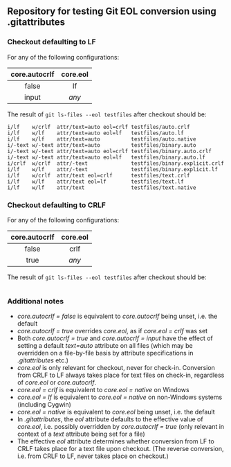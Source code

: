 ## Repository for testing Git EOL conversion using .gitattributes

### Checkout defaulting to LF

For any of the following configurations:

| core.autocrlf | core.eol |
|:-------------:|:--------:|
| false         | lf       |
| input         | *any*    |

The result of `git ls-files --eol testfiles` after checkout should be:

```
i/lf    w/crlf  attr/text=auto eol=crlf testfiles/auto.crlf
i/lf    w/lf    attr/text=auto eol=lf   testfiles/auto.lf
i/lf    w/lf    attr/text=auto          testfiles/auto.native
i/-text w/-text attr/text=auto          testfiles/binary.auto
i/-text w/-text attr/text=auto eol=crlf testfiles/binary.auto.crlf
i/-text w/-text attr/text=auto eol=lf   testfiles/binary.auto.lf
i/crlf  w/crlf  attr/-text              testfiles/binary.explicit.crlf
i/lf    w/lf    attr/-text              testfiles/binary.explicit.lf
i/lf    w/crlf  attr/text eol=crlf      testfiles/text.crlf
i/lf    w/lf    attr/text eol=lf        testfiles/text.lf
i/lf    w/lf    attr/text               testfiles/text.native
```

### Checkout defaulting to CRLF

For any of the following configurations:

| core.autocrlf | core.eol |
|:-------------:|:--------:|
| false         | crlf     |
| true          | *any*    |

The result of `git ls-files --eol testfiles` after checkout should be:

```
```

### Additional notes

  - *core.autocrlf = false* is equivalent to *core.autocrlf* being unset, i.e. the default
  - *core.autocrlf = true* overrides *core.eol*, as if *core.eol = crlf* was set
  - Both *core.autocrlf = true* and *core.autocrlf = input* have the
    effect of setting a default *text=auto* attribute on all files
    (which may be overridden on a file-by-file basis by attribute specifications
    in *.gitattributes* etc.)
  - *core.eol* is only relevant for checkout, never for check-in.
    Conversion from CRLF to LF always takes place for text files on
    check-in, regardless of *core.eol* or *core.autocrlf*.
  - *core.eol = crlf* is equivalent to *core.eol = native* on Windows
  - *core.eol = lf* is equivalent to *core.eol = native* on non-Windows systems (including Cygwin)
  - *core.eol = native* is equivalent to *core.eol* being unset, i.e. the default
  - In *.gitattributes*, the *eol* attribute defaults to the effective
    value of *core.eol*, i.e. possibly overridden by *core.autocrlf = true*
    (only relevant in context of a *text* attribute being set for a file)
  - The effective *eol* attribute determines whether conversion from
    LF to CRLF takes place for a text file upon checkout.
    (The reverse conversion, i.e. from CRLF to LF, never takes place
    on checkout.)


